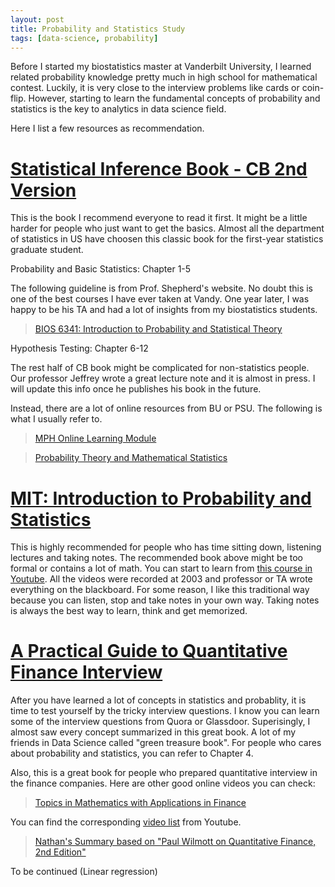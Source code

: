 ```yaml
---
layout: post
title: Probability and Statistics Study
tags: [data-science, probability]
---
```


Before I started my biostatistics master at Vanderbilt University, I learned related probability knowledge pretty much in high school for mathematical contest. Luckily, it is very close to the interview problems like cards or coin-flip. However, starting to learn the fundamental concepts of probability and statistics is the key to analytics in data science field. 

Here I list a few resources as recommendation.

# [Statistical Inference Book - CB 2nd Version](https://www.amazon.com/Statistical-Inference-George-Casella/dp/0534243126)

This is the book I recommend everyone to read it first. It might be a little harder for people who just want to get the basics. Almost all the department of statistics in US have choosen this classic book for the first-year statistics graduate student.

Probability and Basic Statistics: Chapter 1-5

The following guideline is from Prof. Shepherd's website. No doubt this is one of the best courses I have ever taken at Vandy. One year later, I was happy to be his TA and had a lot of insights from my biostatistics students.

>[BIOS 6341: Introduction to Probability and Statistical Theory](http://biostat.mc.vanderbilt.edu/wiki/Main/CourseBios341)

Hypothesis Testing: Chapter 6-12

The rest half of CB book might be complicated for non-statistics people. Our professor Jeffrey wrote a great lecture note and it is almost in press. I will update this info once he publishes his book in the future.

Instead, there are a lot of online resources from BU or PSU. The following is what I usually refer to.

>[MPH Online Learning Module](http://sphweb.bumc.bu.edu/otlt/mph-modules/menu/)

>[Probability Theory and Mathematical Statistics](https://onlinecourses.science.psu.edu/stat414/node/3)

# [MIT: Introduction to Probability and Statistics](https://ocw.mit.edu/courses/mathematics/18-05-introduction-to-probability-and-statistics-spring-2014/)

This is highly recommended for people who has time sitting down, listening lectures and taking notes. The recommended book above might be too formal or contains a lot of math. You can start to learn from [this course in Youtube](https://www.youtube.com/playlist?list=PLUl4u3cNGP61Oq3tWYp6V_F-5jb5L2iHb). All the videos were recorded at 2003 and professor or TA wrote everything on the blackboard. For some reason, I like this traditional way because you can listen, stop and take notes in your own way. Taking notes is always the best way to learn, think and get memorized.

# [A Practical Guide to Quantitative Finance Interview](https://www.amazon.com/Practical-Guide-Quantitative-Finance-Interviews/dp/1438236662)

After you have learned a lot of concepts in statistics and probablity, it is time to test yourself by the tricky interview questions. I know you can learn some of the interview questions from Quora or Glassdoor. Superisingly, I almost saw every concept summarized in this great book. A lot of my friends in Data Science called "green treasure book". For people who cares about probability and statistics, you can refer to Chapter 4. 

Also, this is a great book for people who prepared quantitative interview in the finance companies. Here are other good online videos you can check:

>[Topics in Mathematics with Applications in Finance](https://ocw.mit.edu/courses/mathematics/18-s096-topics-in-mathematics-with-applications-in-finance-fall-2013/)

You can find the corresponding [video list](https://www.youtube.com/playlist?list=PLUl4u3cNGP63ctJIEC1UnZ0btsphnnoHR) from Youtube.

>[Nathan's Summary based on "Paul Wilmott on Quantitative Finance, 2nd Edition"](https://www.youtube.com/playlist?list=PL8DC1113ADB63358E)

To be continued (Linear regression)